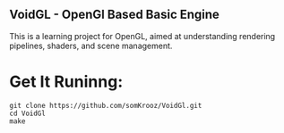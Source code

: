 ## VoidGL - OpenGl Based Basic Engine
This is a learning project for OpenGL, aimed at understanding rendering pipelines, shaders, and scene management.

# Get It Runinng:
```
git clone https://github.com/somKrooz/VoidGl.git
cd VoidGl
make
```
